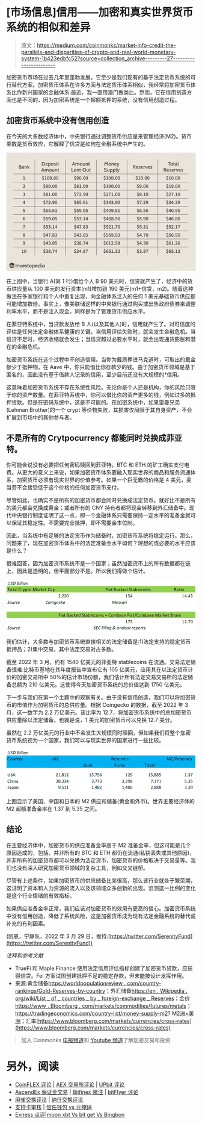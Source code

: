 # [市场信息]信用——加密和真实世界货币系统的相似和差异

> 原文：<https://medium.com/coinmonks/market-info-credit-the-parallels-and-disparities-of-crypto-and-real-world-monetary-system-1b423edbfc52?source=collection_archive---------27----------------------->

加密货币市场在过去几年里蓬勃发展，它至少是我们现有的基于法定货币系统的可行替代方案。加密货币体系在许多方面与法定货币体系相似，我经常将加密货币体系比作新兴国家的金融体系:最近，我一直用澳门做类比。然而，它在信用创造方面也是不同的，因为加密系统是一个超额抵押的系统，没有信用创造过程。

## 加密货币系统中没有信用创造

在今天的大多数经济体中，中央银行通过调整货币供应量来管理经济(M2)。货币乘数是货币效应，它解释了信贷是如何在金融系统中产生的。

![](img/06a76a074fcde9758ed47a61b7a59535.png)

在上图中，当银行 A(第 1 行)借给个人 B 90 美元时，信贷就产生了，经济中的货币供应量从 100 美元的发行资本(m1)增加到 190 美元(m1+信贷，m2)。随着这种做法在多家银行和个人中重复出现，向金融体系注入的任何 1 美元基础货币供应都可能增加数倍。事实上，像美联储这样的中央银行通过购买或出售政府债券来调整利率水平，而不是注入现金，同样是为了管理货币供应水平。

在菲亚特系统中，当贷款发放给 B 人(以及其他人)时，信用就产生了。对可信度的评估是任何法定金融体系健康的关键。当信用评估失败时，就会发生金融危机。当信贷不足时，经济收缩就会发生；当信贷超过必要水平时，就会出现通货膨胀和潜在的金融危机。

加密货币系统在这个过程中不创造信用。当你为戴质押进马克道时，可取出的戴金额少于抵押物。在 Aave 中，你只能借比你存款少的钱。由于加密货币领域是基于匿名的，因此没有基于借款人记录的信用，至少目前还没有大规模的*信用。

这意味着加密货币系统不存在系统性风险。无论你是个人还是机构，你的风险只限于你的资产数量。在菲亚特系统中，你可以借比你的资产更多的钱，例如过多的抵押贷款。但是在密码系统中，这是不可能的。在加密系统中，如果雷曼兄弟(Lehman Brother)的一个 crypt 等价物失败，其损害仅局限于其自身资产，不会扩展到市场中的其他参与者。

## 不是所有的 Crytpocurrency 都能同时兑换成菲亚特。

你可能会说没有必要把任何密码赎回到菲亚特。BTC 和 ETH 的矿工确实支付电费。从更大的意义上来说，如果加密货币体系要融入现实世界的商品和服务流通体系，加密货币必须有现实世界的价值参考。如果一个巨无霸的价格是 4 美元，麦当劳不会接受低于这个价格的任何加密货币支付。

尽管如此，也确实不是所有的加密货币都会同时兑换成法定货币。就好比不是所有的美元都会兑换成黄金；或者所有的 CNY 持有者都将现金转移到外汇储备中。现代中央银行制度证明了这一点，即一个金融体系只需要保持一定水平的准备金就可以保证其稳定性。不需要完全抵押，即不需要金本位制。

因此，当系统中有足够的法定货币作为储备时，加密货币系统将稳定运行。那么，问题来了，现在加密货币体系中的法定准备金水平如何？理想的或必要的水平应该是什么？

很难回答，因为加密货币系统不是一个国家；虽然加密货币上的所有数据都在链上，因此是透明的，但平面部分不是。所以我们得做个估计。

![](img/63ede78a6c89b5fce9b0a6900455922b.png)

我们估计，大多数与加密货币系统直接相关的法定储备是:1)法定支持的稳定货币抵押品；2)集中交易，其中法定交易对占多数。

截至 2022 年 3 月，约有 1540 亿美元的菲亚特 stablecoins 在流通。交易法定储备很难:比特币基地在其年度报告中宣布它有 105 亿美元，应用其在以法定货币计价的加密交易所中 50%的估计市场份额，我们估计所有法定交易交易所的法定储备总额为 210 亿美元。这使得今天加密货币系统的总价值达到 1750 亿美元。

下一步与我们在第一个主题中的观察有关。由于没有信用创造，我们可以将加密货币的市值作为加密货币的总供应量。根据 Coingecko 的数据，截至 2022 年 3 月，这一数字为 2.2 万亿美元。该比率为 12.7，将加密货币系统中的总加密货币供应量除以法定储备。也就是说，1 美元的加密货币可以兑换 12.7 美分。

虽然在 2.2 万亿美元的行业中不会发生大规模同时赎回，但如果我们将整个加密货币系统视为一个国家，我们可以与现实世界的国家进行一些比较。

![](img/29ab6572483da56c961a35f295476f70.png)

上图显示了美国、中国和日本的 M2 供应和储备(黄金和外币)。世界主要经济体的 M2 超额准备金率在 1.37 到 5.35 之间。

## 结论

在主要经济体中，加密货币的供应准备金率高于 M2 准备金率，但这可能是几个原因造成的，包括，并非所有的 BTC 和 ETH 都仍在流通(私钥丢失或其他原因)，并非所有的加密货币都可以兑换为法定货币，加密货币的价格取决于交易量等。我们也没有深入研究加密货币领域的复杂工具，例如交叉链桥。

尽管有上述条件，如果加密货币的供应储备比率很高，那么该行业就处于繁荣期，这证明了资本和人力资源的流入以及该领域众多创新的出现。监测这一比例的变化是这个行业情绪的有效指标。

如果供应准备金率正常，我们应该对加密货币的效用有更高的信心。加密货币系统中没有信用创造，降低了系统风险，这是加密货币成为现有法定金融系统的替代或补充的有利因素。

(凯恩，宁静队，2022 年 3 月 29 日，推特:[https://twitter.com/SerenityFund](https://twitter.com/SerenityFund))

*注释和参考文献*

*   TrueFi 和 Maple Finance 使用法定信用评估指标创建了加密货币贷款，应获得信贷。Fei 方案试图创建抵押不足的稳定存款，但未能按设计发挥作用。
*   来源:黄金储备[https://worldpopulationreview . com/country-rankings/Gold-Reserves-by-country](https://worldpopulationreview.com/country-rankings/gold-reserves-by-country)；外汇储备[https://en . Wikipedia . org/wiki/List _ of _ countries _ by _ foreign-exchange _ Reserves](https://en.wikipedia.org/wiki/List_of_countries_by_foreign-exchange_reserves)；金价[https://www . Bloomberg . com/markets/commodities/futures/metals](https://www.bloomberg.com/markets/commodities/futures/metals)；https://tradingeconomics.com/country-list/money-supply-m2? M2[洲=美洲](https://tradingeconomics.com/country-list/money-supply-m2?continent=america)；汇率[https://www.bloomberg.com/markets/currencies/cross-rates](https://www.bloomberg.com/markets/currencies/cross-rates)

> 加入 Coinmonks [电报频道](https://t.me/coincodecap)和 [Youtube 频道](https://www.youtube.com/c/coinmonks/videos)了解加密交易和投资

# 另外，阅读

*   [CoinFLEX 评论](https://coincodecap.com/coinflex-review) | [AEX 交易所评论](https://coincodecap.com/aex-exchange-review) | [UPbit 评论](https://coincodecap.com/upbit-review)
*   [AscendEx 保证金交易](https://coincodecap.com/ascendex-margin-trading) | [Bitfinex 赌注](https://coincodecap.com/bitfinex-staking) | [bitFlyer 评论](https://coincodecap.com/bitflyer-review)
*   [麻雀交换评论](https://coincodecap.com/sparrow-exchange-review) | [纳什交换评论](https://coincodecap.com/nash-exchange-review)
*   [支持卡审核](https://coincodecap.com/uphold-card-review) | [信任钱包 vs 元掩码](https://coincodecap.com/trust-wallet-vs-metamask)
*   [Exness 点评](https://coincodecap.com/exness-review)|[moon xbt Vs bit get Vs Bingbon](https://coincodecap.com/bingbon-vs-bitget-vs-moonxbt)